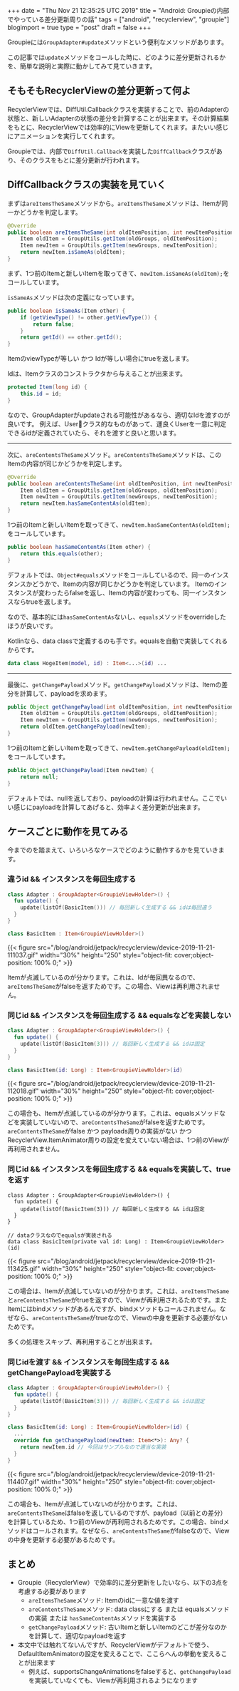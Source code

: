 +++
date = "Thu Nov 21 12:35:25 UTC 2019"
title = "Android: Groupieの内部でやっている差分更新周りの話"
tags = ["android", "recyclerview", "groupie"]
blogimport = true
type = "post"
draft = false
+++

Groupieには`GroupAdapter#update`メソッドという便利なメソッドがあります。

この記事では`update`メソッドをコールした時に、どのように差分更新されるかを、簡単な説明と実際に動かしてみて見ていきます。

## そもそもRecyclerViewの差分更新って何よ

RecyclerViewでは、DiffUtil.Callbackクラスを実装することで、前のAdapterの状態と、新しいAdapterの状態の差分を計算することが出来ます。その計算結果をもとに、RecyclerViewでは効率的にViewを更新してくれます。またいい感じにアニメーションを実行してくれます。

Groupieでは、内部で`DiffUtil.Callback`を実装した`DiffCallback`クラスがあり、そのクラスをもとに差分更新が行われます。

## DiffCallbackクラスの実装を見ていく

まずは`areItemsTheSame`メソッドから。`areItemsTheSame`メソッドは、Itemが同一かどうかを判定します。

```java
@Override
public boolean areItemsTheSame(int oldItemPosition, int newItemPosition) {
    Item oldItem = GroupUtils.getItem(oldGroups, oldItemPosition);
    Item newItem = GroupUtils.getItem(newGroups, newItemPosition);
    return newItem.isSameAs(oldItem);
}
```

まず、1つ前のItemと新しいItemを取ってきて、`newItem.isSameAs(oldItem);`をコールしています。

`isSameAs`メソッドは次の定義になっています。

```java
public boolean isSameAs(Item other) {
    if (getViewType() != other.getViewType()) {
        return false;
    }
    return getId() == other.getId();
}
```

ItemのviewTypeが等しい かつ Idが等しい場合にtrueを返します。

Idは、Itemクラスのコンストラクタから与えることが出来ます。

```java
protected Item(long id) {
    this.id = id;
}
```

なので、GroupAdapterがupdateされる可能性があるなら、適切なIdを渡すのが良いです。
例えば、Userクラス的なものがあって、運良くUserを一意に判定できるidが定義されていたら、それを渡すと良いと思います。

---

次に、`areContentsTheSame`メソッド。`areContentsTheSame`メソッドは、このItemの内容が同じかどうかを判定します。

```java
@Override
public boolean areContentsTheSame(int oldItemPosition, int newItemPosition) {
    Item oldItem = GroupUtils.getItem(oldGroups, oldItemPosition);
    Item newItem = GroupUtils.getItem(newGroups, newItemPosition);
    return newItem.hasSameContentAs(oldItem);
}
```

1つ前のItemと新しいItemを取ってきて、`newItem.hasSameContentAs(oldItem);`をコールしています。

```java
public boolean hasSameContentAs(Item other) {
    return this.equals(other);
}
```

デフォルトでは、`Object#equals`メソッドをコールしているので、同一のインスタンスかどうかで、Itemの内容が同じかどうかを判定しています。
Itemのインスタンスが変わったらfalseを返し、Itemの内容が変わっても、同一インスタンスならtrueを返します。

なので、基本的には`hasSameContentAs`ないし、`equals`メソッドをoverrideしたほうが良いです。

Kotlinなら、data classで定義するのも手です。equalsを自動で実装してくれるからです。

```kotlin
data class HogeItem(model, id) : Item<...>(id) ...
```

---

最後に、`getChangePayload`メソッド。`getChangePayload`メソッドは、Itemの差分を計算して、payloadを求めます。

```java
public Object getChangePayload(int oldItemPosition, int newItemPosition) {
    Item oldItem = GroupUtils.getItem(oldGroups, oldItemPosition);
    Item newItem = GroupUtils.getItem(newGroups, newItemPosition);
    return oldItem.getChangePayload(newItem);
}
```

1つ前のItemと新しいItemを取ってきて、`newItem.getChangePayload(oldItem);`をコールしています。

```java
public Object getChangePayload(Item newItem) {
    return null;
}
```

デフォルトでは、nullを返しており、payloadの計算は行われません。ここでいい感じにpayloadを計算してあげると、効率よく差分更新が出来ます。

## ケースごとに動作を見てみる

今までのを踏まえて、いろいろなケースでどのように動作するかを見ていきます。

### 違うid && インスタンスを毎回生成する

```kotlin
class Adapter : GroupAdapter<GroupieViewHolder>() {
  fun update() {
    update(listOf(BasicItem())) // 毎回新しく生成する && idは毎回違う
  }
}

class BasicItem : Item<GroupieViewHolder>()
```

{{< figure src="/blog/android/jetpack/recyclerview/device-2019-11-21-111037.gif" width="30%" height="250" style="object-fit: cover;object-position: 100% 0;" >}}

Itemが点滅しているのが分かります。これは、Idが毎回異なるので、`areItemsTheSame`がfalseを返すためです。この場合、Viewは再利用されません。

### 同じid && インスタンスを毎回生成する && equalsなどを実装しない

```kotlin
class Adapter : GroupAdapter<GroupieViewHolder>() {
  fun update() {
    update(listOf(BasicItem(3))) // 毎回新しく生成する && idは固定
  }
}

class BasicItem(id: Long) : Item<GroupieViewHolder>(id)
```

{{< figure src="/blog/android/jetpack/recyclerview/device-2019-11-21-112018.gif" width="30%" height="250" style="object-fit: cover;object-position: 100% 0;" >}}

この場合も、Itemが点滅しているのが分かります。これは、equalsメソッドなどを実装していないので、`areContentsTheSame`がfalseを返すためです。
`areContentsTheSame`がfalse かつ payloads周りの実装がない かつ RecyclerView.ItemAnimator周りの設定を変えていない場合は、1つ前のViewが再利用されません。


### 同じid && インスタンスを毎回生成する && equalsを実装して、trueを返す

```
class Adapter : GroupAdapter<GroupieViewHolder>() {
  fun update() {
    update(listOf(BasicItem(3))) // 毎回新しく生成する && idは固定
  }
}

// dataクラスなのでequalsが実装される
data class BasicItem(private val id: Long) : Item<GroupieViewHolder>(id)
```

{{< figure src="/blog/android/jetpack/recyclerview/device-2019-11-21-113425.gif" width="30%" height="250" style="object-fit: cover;object-position: 100% 0;" >}}

この場合は、Itemが点滅していないのが分かります。これは、`areItemsTheSame`と`areContentsTheSame`がtrueを返すので、Viewが再利用されるためです。またItemにはbindメソッドがあるんですが、bindメソッドもコールされません。なぜなら、`areContentsTheSame`がtrueなので、Viewの中身を更新する必要がないためです。

多くの処理をスキップ、再利用することが出来ます。

### 同じidを渡す && インスタンスを毎回生成する && getChangePayloadを実装する

```kotlin
class Adapter : GroupAdapter<GroupieViewHolder>() {
  fun update() {
    update(listOf(BasicItem(3))) // 毎回新しく生成する && idは固定
  }
}

class BasicItem(id: Long) : Item<GroupieViewHolder>(id) {
  ...
  override fun getChangePayload(newItem: Item<*>): Any? {
    return newItem.id // 今回はサンプルなので適当な実装
  }
}
```

{{< figure src="/blog/android/jetpack/recyclerview/device-2019-11-21-114407.gif" width="30%" height="250" style="object-fit: cover;object-position: 100% 0;" >}}

この場合も、Itemが点滅していないのが分かります。これは、`areContentsTheSame`はfalseを返しているのですが、payload（以前との差分）を計算しているため、1つ前のViewが再利用されるためです。この場合、bindメソッドはコールされます。なぜなら、`areContentsTheSame`がfalseなので、Viewの中身を更新する必要があるためです。

## まとめ

- Groupie（RecyclerView）で効率的に差分更新をしたいなら、以下の3点を考慮する必要があります
    - `areItemsTheSame`メソッド: Itemのidに一意な値を渡す
    - `areContentsTheSame`メソッド: data classにする または equalsメソッドの実装 または `hasSameContentAs`メソッドを実装する
    - `getChangePayload`メソッド: 古いItemと新しいItemのどこが差分なのかを計算して、適切なpayloadを返す
- 本文中では触れてないんですが、RecyclerViewがデフォルトで使う、DefaultItemAnimatorの設定を変えることで、ここらへんの挙動を変えることが出来ます
    - 例えば、supportsChangeAnimationsをfalseすると、`getChangePayload`を実装していなくても、Viewが再利用されるようになります
